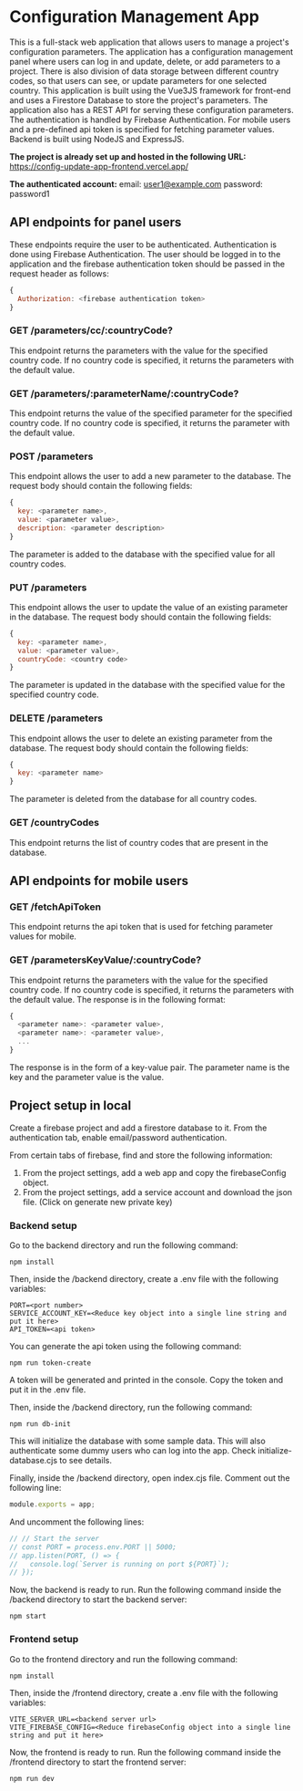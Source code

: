 # Configuration Management App

This is a full-stack web application that allows users to manage a project's configuration parameters. The application has a configuration management panel where users can log in and update, delete, or add parameters to a project. There is also division of data storage between different country codes, so that users can see, or update parameters for one selected country. 
This application is built using the Vue3JS framework for front-end and uses a Firestore Database to store the project's parameters. The application also has a REST API for serving these configuration parameters. The authentication is handled by Firebase Authentication. For mobile users and a pre-defined api token is specified for fetching parameter values. Backend is built using NodeJS and ExpressJS. 

**The project is already set up and hosted in the following URL:** https://config-update-app-frontend.vercel.app/

**The authenticated account:** email: user1@example.com  password: password1

## API endpoints for panel users
These endpoints require the user to be authenticated. Authentication is done using Firebase Authentication. The user should be logged in to the application and the firebase authentication token should be passed in the request header as follows:
```javascript
{
  Authorization: <firebase authentication token>
}
```

### GET /parameters/cc/:countryCode?
This endpoint returns the parameters with the value for the specified country code. If no country code is specified, it returns the parameters with the default value.

### GET /parameters/:parameterName/:countryCode?
This endpoint returns the value of the specified parameter for the specified country code. If no country code is specified, it returns the parameter with the default value.

### POST /parameters
This endpoint allows the user to add a new parameter to the database. The request body should contain the following fields:
```javascript
{
  key: <parameter name>,
  value: <parameter value>,
  description: <parameter description>
}
```
The parameter is added to the database with the specified value for all country codes.

### PUT /parameters
This endpoint allows the user to update the value of an existing parameter in the database. The request body should contain the following fields:
```javascript
{
  key: <parameter name>,
  value: <parameter value>,
  countryCode: <country code>
}
```
The parameter is updated in the database with the specified value for the specified country code.

### DELETE /parameters
This endpoint allows the user to delete an existing parameter from the database. The request body should contain the following fields:
```javascript
{
  key: <parameter name>
}
```
The parameter is deleted from the database for all country codes.

### GET /countryCodes
This endpoint returns the list of country codes that are present in the database.

## API endpoints for mobile users

### GET /fetchApiToken
This endpoint returns the api token that is used for fetching parameter values for mobile.

### GET /parametersKeyValue/:countryCode?
This endpoint returns the parameters with the value for the specified country code. If no country code is specified, it returns the parameters with the default value. The response is in the following format:
```javascript
{
  <parameter name>: <parameter value>,
  <parameter name>: <parameter value>,
  ...
}
```
The response is in the form of a key-value pair. The parameter name is the key and the parameter value is the value.


## Project setup in local
Create a firebase project and add a firestore database to it.
From the authentication tab, enable email/password authentication.

From certain tabs of firebase, find and store the following information:
1. From the project settings, add a web app and copy the firebaseConfig object.
2. From the project settings, add a service account and download the json file. (Click on generate new private key) 

### Backend setup
Go to the backend directory and run the following command:
```
npm install
```

Then, inside the /backend directory, create a .env file with the following variables:
```
PORT=<port number>
SERVICE_ACCOUNT_KEY=<Reduce key object into a single line string and put it here>
API_TOKEN=<api token>
```
You can generate the api token using the following command:
```
npm run token-create
```
A token will be generated and printed in the console. Copy the token and put it in the .env file.

Then, inside the /backend directory, run the following command:
```
npm run db-init
```
This will initialize the database with some sample data. This will also authenticate some dummy users who can log into the app. Check initialize-database.cjs to see details.

Finally, inside the /backend directory, open index.cjs file. 
Comment out the following line:
```javascript
module.exports = app;
```
And uncomment the following lines:
```javascript
// // Start the server
// const PORT = process.env.PORT || 5000;
// app.listen(PORT, () => {
//   console.log(`Server is running on port ${PORT}`);
// });
```

Now, the backend is ready to run. Run the following command inside the /backend directory to start the backend server:
```
npm start
```

### Frontend setup
Go to the frontend directory and run the following command:
```
npm install
```

Then, inside the /frontend directory, create a .env file with the following variables:
```
VITE_SERVER_URL=<backend server url>
VITE_FIREBASE_CONFIG=<Reduce firebaseConfig object into a single line string and put it here>
```

Now, the frontend is ready to run. Run the following command inside the /frontend directory to start the frontend server:
```
npm run dev
```
